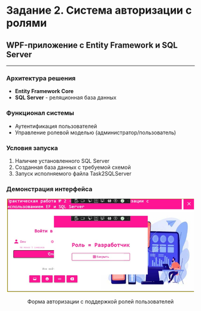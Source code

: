 <h1>Задание 2. Система авторизации с ролями</h1>
<h2>WPF-приложение с Entity Framework и SQL Server</h2>

<hr>

<h3>Архитектура решения</h3>
<ul>
    <li><strong>Entity Framework Core</strong> </li>
    <li><strong>SQL Server</strong> - реляционная база данных</li>
</ul>

<h3>Функционал системы</h3>
<ul>
    <li>Аутентификация пользователей</li>
    <li>Управление ролевой моделью (администратор/пользователь)</li>
</ul>

<h3>Условия запуска</h3>
<ol>
    <li>Наличие установленного SQL Server</li>
    <li>Созданная база данных с требуемой схемой</li>
    <li>Запуск исполняемого файла Task2SQLServer</li>
</ol>

<h3>Демонстрация интерфейса</h3>
<div align="center">
    <img src="screenshots/1.jpg" alt="Форма входа с выбором роли" width="500">
    <p>Форма авторизации с поддержкой ролей пользователей</p>
</div>
